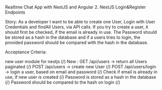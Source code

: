 Realtime Chat App with NestJS and Angular
2. NestJS Login&Register Endpoints


Story: As a developer I want to be able to create one User, Login with User Credentials and findAll Users, 
via API calls. If you try to create a user, it should first be checked, if the email is already in use. 
The Password should be stored as a hash in the database and if a users tries to login, the provided 
password should be compared with the hash in the database.

Acceptance Criteria:

new user module for nestjs (/)
New  :
GET /api/users -> return all Users paginated (/)
POST /api/users -> create new User (/)
POST /api/users/login -> login a user, based on email and password (/)
Check if email is already in use, if new user is created (/)
Password is stored as a hash in the database (/)
Password should be compared to the hash on login (/)